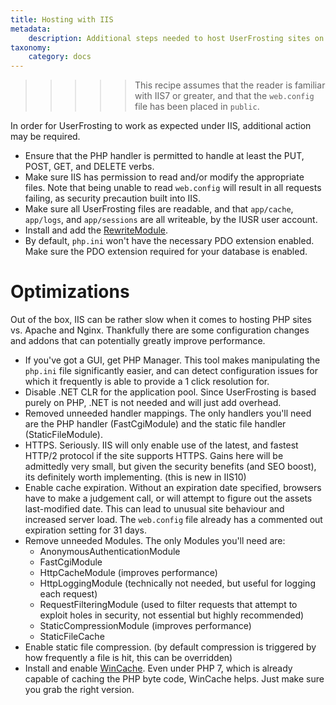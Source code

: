```yaml
---
title: Hosting with IIS
metadata:
    description: Additional steps needed to host UserFrosting sites on IIS.
taxonomy:
    category: docs
---
```


>>>>> This recipe assumes that the reader is familiar with IIS7 or greater, and that the `web.config` file has been placed in `public`.

In order for UserFrosting to work as expected under IIS, additional action may be required.

* Ensure that the PHP handler is permitted to handle at least the PUT, POST, GET, and DELETE verbs.
* Make sure IIS has permission to read and/or modify the appropriate files. Note that being unable to read `web.config` will result in all requests failing, as security precaution built into IIS.
* Make sure all UserFrosting files are readable, and that `app/cache`, `app/logs`, and `app/sessions` are all writeable, by the IUSR user account.
* Install and add the [RewriteModule](https://www.iis.net/downloads/microsoft/url-rewrite).
* By default, `php.ini` won't have the necessary PDO extension enabled. Make sure the PDO extension required for your database is enabled.

# Optimizations
Out of the box, IIS can be rather slow when it comes to hosting PHP sites vs. Apache and Nginx. Thankfully there are some configuration changes and addons that can potentially greatly improve performance.

* If you've got a GUI, get PHP Manager. This tool makes manipulating the `php.ini` file significantly easier, and can detect configuration issues for which it frequently is able to provide a 1 click resolution for.
* Disable .NET CLR for the application pool. Since UserFrosting is based purely on PHP, .NET is not needed and will just add overhead.
* Removed unneeded handler mappings. The only handlers you'll need are the PHP handler (FastCgiModule) and the static file handler (StaticFileModule).
* HTTPS. Seriously. IIS will only enable use of the latest, and fastest HTTP/2 protocol if the site supports HTTPS. Gains here will be admittedly very small, but given the security benefits (and SEO boost), its definitely worth implementing. (this is new in IIS10)
* Enable cache expiration. Without an expiration date specified, browsers have to make a judgement call, or will attempt to figure out the assets last-modified date. This can lead to unusual site behaviour and increased server load. The `web.config` file already has a commented out expiration setting for 31 days.
* Remove unneeded Modules. The only Modules you'll need are:
    * AnonymousAuthenticationModule
    * FastCgiModule
    * HttpCacheModule (improves performance)
    * HttpLoggingModule (technically not needed, but useful for logging each request)
    * RequestFilteringModule (used to filter requests that attempt to exploit holes in security, not essential but highly recommended)
    * StaticCompressionModule (improves performance)
    * StaticFileCache
* Enable static file compression. (by default compression is triggered by how frequently a file is hit, this can be overridden)
* Install and enable [WinCache](https://www.iis.net/downloads/microsoft/wincache-extension). Even under PHP 7, which is already capable of caching the PHP byte code, WinCache helps. Just make sure you grab the right version.

